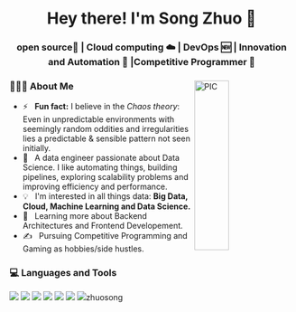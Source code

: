 <h1 align="center">Hey there! I'm Song Zhuo 👋 </h1>
<h3 align="center">open source📜 | Cloud computing ☁️ |  DevOps 🆕 | Innovation and Automation 🤖 |Competitive Programmer  🚀</h3>
<div>
<img width = "35%" align="right" alt="PIC" height="300px" src="https://media.giphy.com/media/2IudUHdI075HL02Pkk/giphy.gif" />
<div align="left"> 
  <h3> 👨🏻‍💻 About Me </h3>
  
  - ⚡ &nbsp; <b>Fun fact:</b> I believe in the *Chaos theory*: Even in unpredictable environments with seemingly random oddities and irregularities lies a predictable & sensible pattern not seen initially.
  - 🤔 &nbsp; A data engineer passionate about Data Science. I like automating things, building pipelines, exploring scalability problems and improving efficiency and performance.
  - 💡 &nbsp; I'm interested in all things data: <b> Big Data, Cloud, Machine Learning and Data Science. </b>
  - 🌱 &nbsp; Learning more about Backend Architectures and Frontend Developement.
  - ✍️ &nbsp; Pursuing Competitive Programming and Gaming as hobbies/side hustles.  

</div>

<div>
  <h3> 💻 Languages and Tools </h3>
  <p>
    <img src="https://img.shields.io/badge/python%20-%2314354C.svg?&style=for-the-badge&logo=python&logoColor=white"/>
    <img src="https://img.shields.io/badge/c%20-%2300599C.svg?&style=for-the-badge&logo=c&logoColor=white"/>
    <img src="https://img.shields.io/badge/javascript-%23F7DF1E.svg?&style=for-the-badge&logo=javascript&logoColor=black&labelColor=black"/>
    <img src="https://img.shields.io/badge/c%23-2AAFC7.svg?&style=for-the-badge&logo=csharp&logoColor=white"/>
    <img src="https://img.shields.io/badge/git%20-%23F05033.svg?&style=for-the-badge&logo=git&logoColor=white"/>
    <img src="https://img.shields.io/badge/github%20-%23121011.svg?&style=for-the-badge&logo=github&logoColor=white"/>
    <img src="https://img.shields.io/badge/markdown-%23000000.svg?&style=for-the-badge&logo=markdown&logoColor=white/>
  </p>
</div> 


⭐️ From [zhuosong](https://github.com/zzhuosong)




